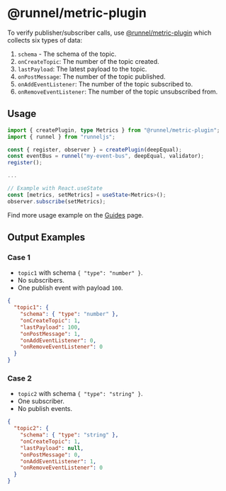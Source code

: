 # @runnel/metric-plugin

To verify publisher/subscriber calls, use [@runnel/metric-plugin](https://www.npmjs.com/package/@runnel/metric-plugin) which collects six types of data:

1. `schema` - The schema of the topic.
2. `onCreateTopic`: The number of the topic created.
3. `lastPayload`: The latest payload to the topic.
4. `onPostMessage`: The number of the topic published.
5. `onAddEventListener`: The number of the topic subscribed to.
6. `onRemoveEventListener`: The number of the topic unsubscribed from.

## Usage

```ts
import { createPlugin, type Metrics } from "@runnel/metric-plugin";
import { runnel } from "runneljs";

const { register, observer } = createPlugin(deepEqual);
const eventBus = runnel("my-event-bus", deepEqual, validator);
register();

...

// Example with React.useState
const [metrics, setMetrics] = useState<Metrics>();
observer.subscribe(setMetrics);
```

Find more usage example on the [Guides](../guides.md) page.

## Output Examples

### Case 1

- `topic1` with schema `{ "type": "number" }`.
- No subscribers.
- One publish event with payload `100`.

```json
{
  "topic1": {
    "schema": { "type": "number" },
    "onCreateTopic": 1,
    "lastPayload": 100,
    "onPostMessage": 1,
    "onAddEventListener": 0,
    "onRemoveEventListener": 0
  }
}
```

### Case 2

- `topic2` with schema `{ "type": "string" }`.
- One subscriber.
- No publish events.

```json
{
  "topic2": {
    "schema": { "type": "string" },
    "onCreateTopic": 1,
    "lastPayload": null,
    "onPostMessage": 0,
    "onAddEventListener": 1,
    "onRemoveEventListener": 0
  }
}
```
